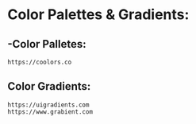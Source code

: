 # Color Palettes & Gradients:

## -Color Palletes:
```
https://coolors.co
```

## Color Gradients:
```
https://uigradients.com
https://www.grabient.com
```
